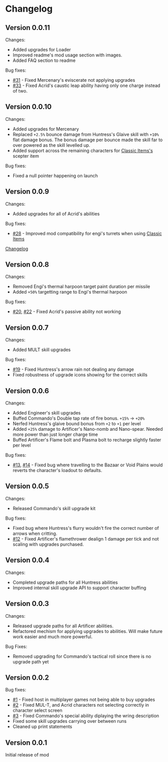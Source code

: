 # Changelog

## Version 0.0.11

Changes:

- Added upgrades for Loader
- Improved readme's mod usage section with images.
- Added FAQ section to readme

Bug fixes:

- [#31](https://gitlab.com/cwmlolzlz/ror2skillsplusplus/-/issues/31) - Fixed Mercenary's eviscerate not applying upgrades
- [#33](https://gitlab.com/cwmlolzlz/ror2skillsplusplus/-/issues/33) - Fixed Acrid's caustic leap ability having only one charge instead of two.

## Version 0.0.10

Changes:

- Added upgrades for Mercenary
- Replaced `+2.5%` bounce damage from Huntress's Glaive skill with `+10%` flat damage bonus. The bonus damage per bounce made the skill far to over powered as the skill levelled up.
- Added support across the remaining characters for [Classic Items's](https://thunderstore.io/package/ThinkInvis/ClassicItems/) scepter item

Bug fixes:

- Fixed a null pointer happening on launch

## Version 0.0.9

Changes:

- Added upgrades for all of Acrid's abilities

Bug fixes:

- [#28](https://gitlab.com/cwmlolzlz/ror2skillsplusplus/-/issues/28) - Improved mod compatibility for engi's turrets when using [Classic Items](https://thunderstore.io/package/ThinkInvis/ClassicItems/)

[Changelog](https://gitlab.com/cwmlolzlz/ror2skillsplusplus/-/blob/master/CHANGELOG.md)

## Version 0.0.8

Changes:

* Removed Engi's thermal harpoon target paint duration per missile
* Added `+50%` targetting range to Engi's thermal harpoon

Bug fixes:

* [#20](https://gitlab.com/cwmlolzlz/ror2skillsplusplus/-/issues/20), [#22](https://gitlab.com/cwmlolzlz/ror2skillsplusplus/-/issues/22) - Fixed Acrid's passive ability not working

## Version 0.0.7

Changes:

* Added MULT skill upgrades

Bug fixes:

* [#19](https://gitlab.com/cwmlolzlz/ror2skillsplusplus/-/issues/19) - Fixed Huntress's arrow rain not dealing any damage
* Fixed robustness of upgrade icons showing for the correct skills

## Version 0.0.6

Changes:

* Added Engineer's skill upgrades
* Buffed Commando's Double tap rate of fire bonus. `+15%` -> `+20%`
* Nerfed Huntress's glaive bound bonus from `+2` to `+1` per level
* Added `+25%` damage to Artificer's Nano-nomb and Nano-spear. Needed more power than just longer charge time
* Buffed Artificer's Flame bolt and Plasma bolt to recharge slightly faster per level

Bug fixes:

* [#13](https://gitlab.com/cwmlolzlz/ror2skillsplusplus/-/issues/13), [#14](https://gitlab.com/cwmlolzlz/ror2skillsplusplus/-/issues/14) - Fixed bug where travelling to the Bazaar or Void Plains would reverts the character's loadout to defaults.

## Version 0.0.5

Changes:

* Released Commando's skill upgrade kit

Bug fixes:

* Fixed bug where Huntress's flurry wouldn't fire the correct number of arrows when critting.
* [#12](https://gitlab.com/cwmlolzlz/ror2skillsplusplus/-/issues/12) - Fixed Artificer's flamethrower dealign 1 damage per tick and not scaling with upgrades purchased.

## Version 0.0.4

Changes:

* Completed upgrade paths for all Huntress abilities
* Improved internal skill upgrade API to support character buffing

## Version 0.0.3

Changes:

* Released upgrade paths for all Artificer abilities.
* Refactored mechism for applying upgrades to abilities. Will make future work easier and much more powerful.

Bug Fixes:

* Removed upgrading for Commando's tactical roll since there is no upgrade path yet

## Version 0.0.2

Bug fixes:

* [#1](https://gitlab.com/cwmlolzlz/ror2skillsplusplus/-/issues/1) - Fixed host in multiplayer games not being able to buy upgrades
* [#2](https://gitlab.com/cwmlolzlz/ror2skillsplusplus/-/issues/2) - Fixed MUL-T, and Acrid characters not selecting correctly in character select screen
* [#3](https://gitlab.com/cwmlolzlz/ror2skillsplusplus/-/issues/3) - Fixed Commando's special ability diplaying the wring description
* Fixed some skill upgrades carrying over between runs
* Cleaned up print statements

## Version 0.0.1

Initial release of mod
